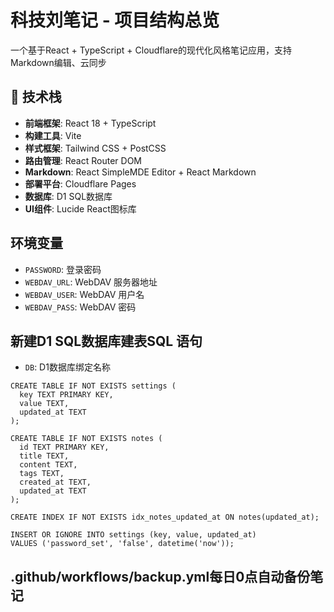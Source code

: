 # 科技刘笔记 - 项目结构总览

一个基于React + TypeScript + Cloudflare的现代化风格笔记应用，支持Markdown编辑、云同步

## 🚀 技术栈

- **前端框架**: React 18 + TypeScript
- **构建工具**: Vite
- **样式框架**: Tailwind CSS + PostCSS
- **路由管理**: React Router DOM
- **Markdown**: React SimpleMDE Editor + React Markdown
- **部署平台**: Cloudflare Pages
- **数据库**:  D1 SQL数据库
- **UI组件**: Lucide React图标库

## 环境变量

- `PASSWORD`: 登录密码
- `WEBDAV_URL`: WebDAV 服务器地址
- `WEBDAV_USER`: WebDAV 用户名
- `WEBDAV_PASS`: WebDAV 密码


## 新建D1 SQL数据库建表SQL 语句

- `DB`: D1数据库绑定名称
  
```
CREATE TABLE IF NOT EXISTS settings (
  key TEXT PRIMARY KEY,
  value TEXT,
  updated_at TEXT
);

CREATE TABLE IF NOT EXISTS notes (
  id TEXT PRIMARY KEY,
  title TEXT,
  content TEXT,
  tags TEXT,
  created_at TEXT,
  updated_at TEXT
);

CREATE INDEX IF NOT EXISTS idx_notes_updated_at ON notes(updated_at);

INSERT OR IGNORE INTO settings (key, value, updated_at)
VALUES ('password_set', 'false', datetime('now'));
```

## .github/workflows/backup.yml每日0点自动备份笔记
